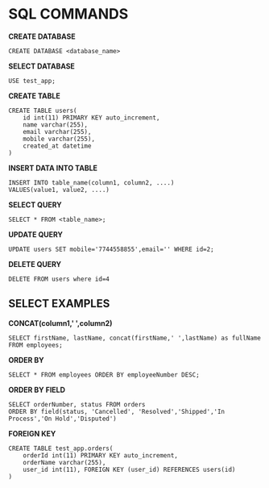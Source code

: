 # SQL COMMANDS

**CREATE DATABASE**
```
CREATE DATABASE <database_name>
```

**SELECT DATABASE**
```
USE test_app;
```
**CREATE TABLE**
```
CREATE TABLE users(
	id int(11) PRIMARY KEY auto_increment,
    name varchar(255),
    email varchar(255),
    mobile varchar(255),
    created_at datetime
)
```
**INSERT DATA INTO TABLE**
```
INSERT INTO table_name(column1, column2, ....)
VALUES(value1, value2, ....)
```
**SELECT QUERY**
```
SELECT * FROM <table_name>;
```
**UPDATE QUERY**
```
UPDATE users SET mobile='7744558855',email='' WHERE id=2;
```
**DELETE QUERY**
```
DELETE FROM users where id=4
```

## SELECT EXAMPLES

**CONCAT(column1,' ',column2)**
```
SELECT firstName, lastName, concat(firstName,' ',lastName) as fullName 
FROM employees;
```
**ORDER BY**
```
SELECT * FROM employees ORDER BY employeeNumber DESC;
```
**ORDER BY FIELD**
```
SELECT orderNumber, status FROM orders
ORDER BY field(status, 'Cancelled', 'Resolved','Shipped','In Process','On Hold','Disputed')
```
**FOREIGN KEY**
```
CREATE TABLE test_app.orders(
	orderId int(11) PRIMARY KEY auto_increment,
    orderName varchar(255),
    user_id int(11), FOREIGN KEY (user_id) REFERENCES users(id) 
)
```

